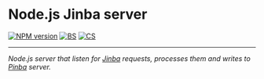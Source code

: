 Node.js Jinba server
====================

[![NPM version][NPMVI]][NPMVURL] [![BS][BSI]][BSURL] [![CS][CSI]][CSURL]

-----

*Node.js server that listen for [Jinba] requests, processes them and writes to [Pinba] server.*

[NPMVI]: https://badge.fury.io/js/jinba-server.png
[NPMVURL]: http://badge.fury.io/js/jinba-server

[BSI]: https://secure.travis-ci.org/Sannis/node-jinba-server.png?branch=master
[BSURL]: http://travis-ci.org/Sannis/node-jinba-server

[CSI]: https://coveralls.io/repos/Sannis/node-jinba-server/badge.png
[CSURL]: https://coveralls.io/r/Sannis/node-jinba-server

[Jinba]: https://github.com/dpp-name/jinba
[Pinba]: http://pinba.org/
